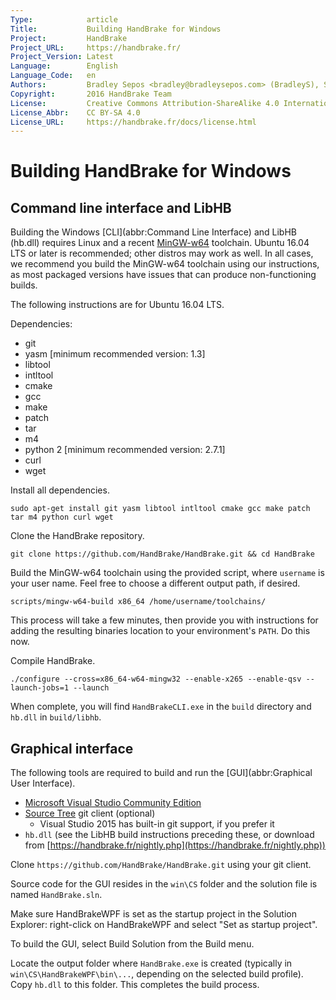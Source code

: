 ```yaml
---
Type:            article
Title:           Building HandBrake for Windows
Project:         HandBrake
Project_URL:     https://handbrake.fr/
Project_Version: Latest
Language:        English
Language_Code:   en
Authors:         Bradley Sepos <bradley@bradleysepos.com> (BradleyS), Scott (s55)
Copyright:       2016 HandBrake Team
License:         Creative Commons Attribution-ShareAlike 4.0 International
License_Abbr:    CC BY-SA 4.0
License_URL:     https://handbrake.fr/docs/license.html
---
```


Building HandBrake for Windows
==============================

## Command line interface and LibHB

Building the Windows [CLI](abbr:Command Line Interface) and LibHB (hb.dll) requires Linux and a recent [MinGW-w64](https://mingw-w64.org/) toolchain. Ubuntu 16.04 LTS or later is recommended; other distros may work as well. In all cases, we recommend you build the MinGW-w64 toolchain using our instructions, as most packaged versions have issues that can produce non-functioning builds.

The following instructions are for Ubuntu 16.04 LTS.

Dependencies:

- git
- yasm [minimum recommended version: 1.3]
- libtool
- intltool
- cmake
- gcc
- make
- patch
- tar
- m4
- python 2 [minimum recommended version: 2.7.1]
- curl
- wget

Install all dependencies.

    sudo apt-get install git yasm libtool intltool cmake gcc make patch tar m4 python curl wget

Clone the HandBrake repository.

    git clone https://github.com/HandBrake/HandBrake.git && cd HandBrake

Build the MinGW-w64 toolchain using the provided script, where `username` is your user name. Feel free to choose a different output path, if desired.

    scripts/mingw-w64-build x86_64 /home/username/toolchains/

This process will take a few minutes, then provide you with instructions for adding the resulting binaries location to your environment's `PATH`. Do this now.

Compile HandBrake.

    ./configure --cross=x86_64-w64-mingw32 --enable-x265 --enable-qsv --launch-jobs=1 --launch

When complete, you will find `HandBrakeCLI.exe` in the `build` directory and `hb.dll` in `build/libhb`.


## Graphical interface

The following tools are required to build and run the [GUI](abbr:Graphical User Interface).

- [Microsoft Visual Studio Community Edition](https://www.visualstudio.com/en-us/products/visual-studio-community-vs.aspx)
- [Source Tree](https://www.sourcetreeapp.com) git client (optional)
  - Visual Studio 2015 has built-in git support, if you prefer it
- `hb.dll` (see the LibHB build instructions preceding these, or download from [https://handbrake.fr/nightly.php](https://handbrake.fr/nightly.php))

Clone `https://github.com/HandBrake/HandBrake.git` using your git client.

Source code for the GUI resides in the `win\CS` folder and the solution file is named `HandBrake.sln`.

Make sure HandBrakeWPF is set as the startup project in the Solution Explorer: right-click on HandBrakeWPF and select "Set as startup project".

To build the GUI, select Build Solution from the Build menu.

Locate the output folder where `HandBrake.exe` is created (typically in `win\CS\HandBrakeWPF\bin\...`, depending on the selected build profile). Copy `hb.dll` to this folder. This completes the build process.
